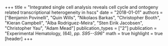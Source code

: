 +++
title = "Integrated single cell analysis reveals cell cycle and ontogeny related transcriptional heterogeneity in hscs"
date = "2018-01-01"
authors = ["Benjamin Povinelli", "Quin Wills", "Nikolaos Barkas", "Christopher Booth", "Kieran Campbell", "Alba Rodriguez-Meira", "Sten Eirik Jacobsen", "Christopher Yau", "Adam Mead"]
publication_types = ["2"]
publication = "Experimental Hematology, (64), _pp. S95--S96_"
math = true
highlight = true
[header]
+++
